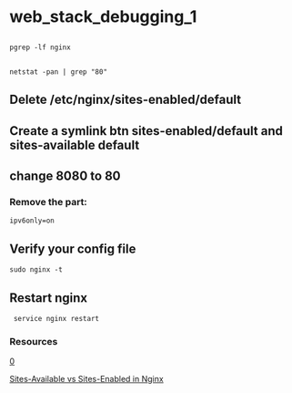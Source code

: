# web_stack_debugging_1

##
 ```
 pgrep -lf nginx
 ```
## 
 ```
 netstat -pan | grep "80"
 ```
## Delete /etc/nginx/sites-enabled/default
 
## Create a symlink btn sites-enabled/default and sites-available default

## change 8080 to 80
  
### Remove the part:

 ```ipv6only=on```

## Verify your config file

 ```
 sudo nginx -t

 ```

## Restart nginx

 ```
  service nginx restart
 ```

### Resources

 [0](https://www.cyberciti.biz/faq/find-linux-what-running-on-port-80-command/)

 [Sites-Available vs Sites-Enabled in Nginx](https://maximorlov.com/tips/sites-available-vs-sites-enabled-in-nginx/)

